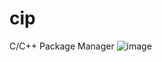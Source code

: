 # cip
C/C++ Package Manager
![image](https://user-images.githubusercontent.com/81520713/155977401-d61f42ae-ecfc-46f6-b39d-139f5ebde1a9.png)

